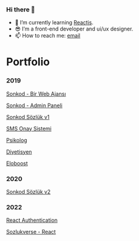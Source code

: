 ### Hi there 👋

- 🌱 I’m currently learning  [Reactjs](https://reactjs.org/).
- 😎 I’m a front-end developer and ui/ux designer.
- 📫 How to reach me:   [email](mailto:tolgabrandt@gmail.com)

# Portfolio
 ### 2019
 [Sonkod - Bir Web Ajansı](https://sonkod-2019.netlify.app)
 
 [Sonkod - Admin Paneli](https://sonkod-admin-2019.netlify.app)
 
 [Sonkod Sözlük v1](https://sozluk-2019.netlify.app)
 
 [SMS Onay Sistemi](https://sms-2019.netlify.app)
 
 [Psikolog](https://psikolog-2019.netlify.app)
 
 [Diyetisyen](https://diyetisyen-2019.netlify.app)
 
 [Eloboost](https://eloboost-2019.netlify.com)

###  2020
[Sonkod Sözlük v2](https://sozluk-2020.netlify.app)

### 2022
[React Authentication](https://react-auth2022.netlify.app)

[Sozlukverse - React](https://fastidious-empanada-13d3df.netlify.app)

